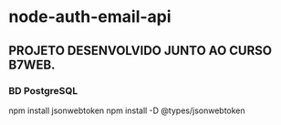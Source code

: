 # node-auth-email-api
## PROJETO DESENVOLVIDO JUNTO AO CURSO B7WEB.

### BD PostgreSQL

npm install jsonwebtoken
npm install -D @types/jsonwebtoken